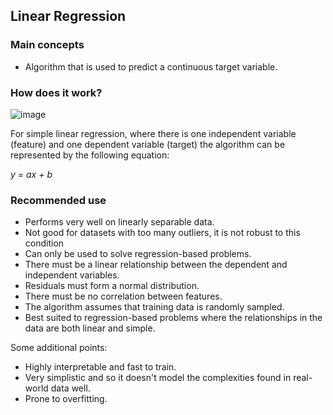 ## Linear Regression

### Main concepts 
* Algorithm that is used to predict a continuous target variable. 



### How does it work?
![image](https://user-images.githubusercontent.com/39881974/201339267-9b4a0de5-678e-4dc8-8f29-5e5d277d013d.png)

For simple linear regression, where there is one independent variable (feature) and one dependent variable (target) the algorithm can be represented by the following equation:

*y = ax + b*


### Recommended use
* Performs very well on linearly separable data.
* Not good for datasets with too many outliers, it is not robust to this condition 
* Can only be used to solve regression-based problems.
* There must be a linear relationship between the dependent and independent variables.
* Residuals must form a normal distribution.
* There must be no correlation between features.
* The algorithm assumes that training data is randomly sampled.
* Best suited to regression-based problems where the relationships in the data are both linear and simple.

Some additional points: 

* Highly interpretable and fast to train.
* Very simplistic and so it doesn't model the complexities found in real-world data well.
*  Prone to overfitting.
